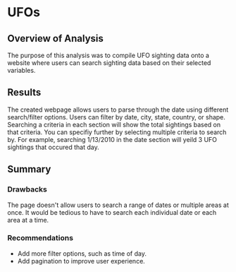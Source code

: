 # UFOs
## Overview of Analysis
The purpose of this analysis was to compile UFO sighting data onto a website where users can search sighting data based on their selected variables.

## Results
The created webpage allows users to parse through the date using different search/filter options. Users can filter by date, city, state, country, or shape. Searching a criteria in each section will show the total sightings based on that criteria. You can specifiy further by selecting multiple criteria to search by. For example, searching 1/13/2010 in the date section will yeild 3 UFO sightings that occured that day.

## Summary
### Drawbacks
The page doesn't allow users to search a range of dates or multiple areas at once. It would be tedious to have to search each individual date or each area at a time.
### Recommendations
- Add more filter options, such as time of day.
- Add pagination to improve user experience.
